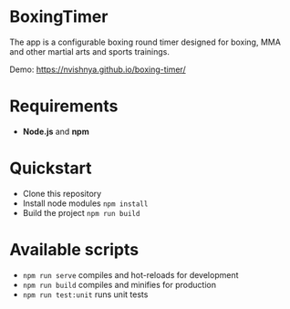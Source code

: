 # BoxingTimer
The app is a configurable boxing round timer designed for boxing, MMA and other martial arts and sports trainings.

Demo: https://nvishnya.github.io/boxing-timer/
# Requirements
* **Node.js** and **npm**

# Quickstart
* Clone this repository
* Install node modules `npm install`
* Build the project `npm run build`

# Available scripts
* `npm run serve` compiles and hot-reloads for development
* `npm run build` compiles and minifies for production
* `npm run test:unit` runs unit tests
